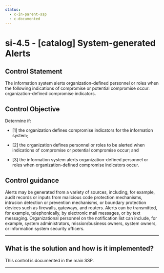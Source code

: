```yaml
---
status:
  - c-in-parent-ssp
  - c-documented
---
```


# si-4.5 - \[catalog\] System-generated Alerts

## Control Statement

The information system alerts organization-defined personnel or roles when the following indications of compromise or potential compromise occur: organization-defined compromise indicators.

## Control Objective

Determine if:

- \[1\] the organization defines compromise indicators for the information system;

- \[2\] the organization defines personnel or roles to be alerted when indications of compromise or potential compromise occur; and

- \[3\] the information system alerts organization-defined personnel or roles when organization-defined compromise indicators occur.

## Control guidance

Alerts may be generated from a variety of sources, including, for example, audit records or inputs from malicious code protection mechanisms, intrusion detection or prevention mechanisms, or boundary protection devices such as firewalls, gateways, and routers. Alerts can be transmitted, for example, telephonically, by electronic mail messages, or by text messaging. Organizational personnel on the notification list can include, for example, system administrators, mission/business owners, system owners, or information system security officers.

______________________________________________________________________

## What is the solution and how is it implemented?

This control is documented in the main SSP.

______________________________________________________________________
